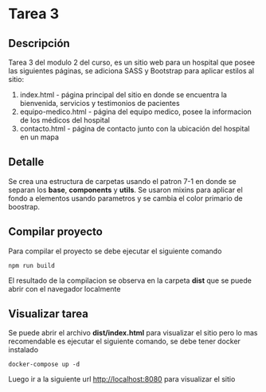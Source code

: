 # Tarea 3

## Descripción

Tarea 3 del modulo 2 del curso, es un sitio web para un hospital que posee las siguientes páginas, se adiciona SASS y Bootstrap para aplicar estilos al sitio:

1. index.html - página principal del sitio en donde se encuentra la bienvenida, servicios y testimonios de pacientes
2. equipo-medico.html - página del equipo medico, posee la informacion de los médicos del hospital
3. contacto.html - página de contacto junto con la ubicación del hospital en un mapa

## Detalle

Se crea una estructura de carpetas usando el patron 7-1 en donde se separan los **base**, **components** y **utils**. Se usaron mixins para aplicar el fondo a elementos usando parametros y se cambia el color primario de boostrap.

## Compilar proyecto

Para compilar el proyecto se debe ejecutar el siguiente comando

```
npm run build
```

El resultado de la compilacion se observa en la carpeta **dist** que se puede abrir con el navegador localmente

## Visualizar tarea

Se puede abrir el archivo **dist/index.html** para visualizar el sitio pero lo mas recomendable es ejecutar el siguiente comando, se debe tener docker instalado

```
docker-compose up -d
```

Luego ir a la siguiente url [http://localhost:8080](http://localhost:8080) para visualizar el sitio
